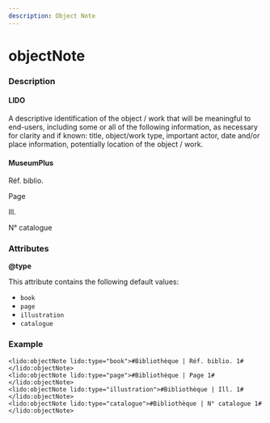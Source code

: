 ```yaml
---
description: Object Note
---
```


# objectNote

### Description

#### LIDO

A descriptive identification of the object / work that will be meaningful to end-users, including some or all of the following information, as necessary for clarity and if known: title, object/work type, important actor, date and/or place information, potentially location of the object / work.

#### MuseumPlus

Réf. biblio.

Page

Ill.

N° catalogue

### Attributes

**@type**

This attribute contains the following default values:

* `book`
* `page`
* `illustration`
* `catalogue`

### Example

```markup
<lido:objectNote lido:type="book">#Bibliothèque | Réf. biblio. 1#</lido:objectNote>
<lido:objectNote lido:type="page">#Bibliothèque | Page 1#</lido:objectNote>
<lido:objectNote lido:type="illustration">#Bibliothèque | Ill. 1#</lido:objectNote>
<lido:objectNote lido:type="catalogue">#Bibliothèque | N° catalogue 1#</lido:objectNote>
```



